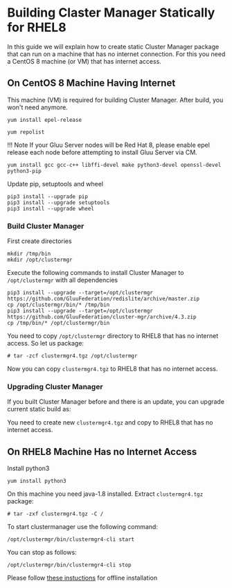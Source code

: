 # Building Claster Manager Statically for RHEL8

In this guide we will explain how to create static Cluster Manager package that
can run on a machine that has no internet connection. For this you need a CentOS 8 machine
(or VM) that has internet access.

## On CentOS 8 Machine Having Internet

This machine (VM) is required for building Cluster Manager. After build, you won't
need anymore.


`yum install epel-release`

`yum repolist`

!!! Note
    If your Gluu Server nodes will be Red Hat 8, please enable epel release each node before attempting to install Gluu Server via CM.

`yum install gcc gcc-c++ libffi-devel make python3-devel openssl-devel python3-pip`

Update pip, setuptools and wheel

```
pip3 install --upgrade pip
pip3 install --upgrade setuptools
pip3 install --upgrade wheel
```

### Build Cluster Manager

First create directories

```
mkdir /tmp/bin
mkdir /opt/clustermgr
```

Execute the following commands to install Cluster Manager to `/opt/clustermgr` with all dependencies

```
pip3 install --upgrade --target=/opt/clustermgr https://github.com/GluuFederation/redislite/archive/master.zip
cp /opt/clustermgr/bin/* /tmp/bin
pip3 install --upgrade --target=/opt/clustermgr https://github.com/GluuFederation/cluster-mgr/archive/4.3.zip
cp /tmp/bin/* /opt/clustermgr/bin
```
You need to copy `/opt/clustermgr` directory to RHEL8 that has no internet access. So let us package:

`# tar -zcf clustermgr4.tgz /opt/clustermgr`

Now you can copy `clustermgr4.tgz` to RHEL8 that has no internet access.

### Upgrading Cluster Manager
If you built Cluster Manager before and there is an update, you can upgrade current static build as:

You need to create new `clustermgr4.tgz` and copy to RHEL8 that has no internet access.

## On RHEL8 Machine Has no Internet Access

Install python3

`yum install python3`

On this machine you need java-1.8 installed. Extract `clustermgr4.tgz` package:

`# tar -zxf clustermgr4.tgz -C /`

To start clustermanager use the following command:

```
/opt/clustermgr/bin/clustermgr4-cli start
```
You can stop as follows:

```
/opt/clustermgr/bin/clustermgr4-cli stop
```

Please follow [these instuctions](./offline_install.md) for offline installation
